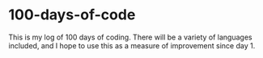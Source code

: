 # 100-days-of-code
This is my log of 100 days of coding. There will be a variety of languages included, and I hope to use this as a measure of improvement since day 1.
